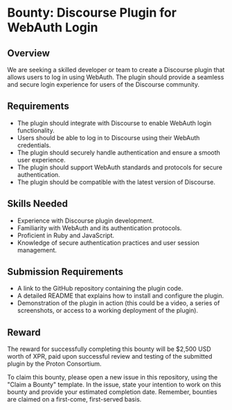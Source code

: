 # Bounty: Discourse Plugin for WebAuth Login

## Overview

We are seeking a skilled developer or team to create a Discourse plugin that allows users to log in using WebAuth. The plugin should provide a seamless and secure login experience for users of the Discourse community.

## Requirements

- The plugin should integrate with Discourse to enable WebAuth login functionality.
- Users should be able to log in to Discourse using their WebAuth credentials.
- The plugin should securely handle authentication and ensure a smooth user experience.
- The plugin should support WebAuth standards and protocols for secure authentication.
- The plugin should be compatible with the latest version of Discourse.

## Skills Needed

- Experience with Discourse plugin development.
- Familiarity with WebAuth and its authentication protocols.
- Proficient in Ruby and JavaScript.
- Knowledge of secure authentication practices and user session management.

## Submission Requirements

- A link to the GitHub repository containing the plugin code.
- A detailed README that explains how to install and configure the plugin.
- Demonstration of the plugin in action (this could be a video, a series of screenshots, or access to a working deployment of the plugin).

## Reward

The reward for successfully completing this bounty will be $2,500 USD worth of XPR, paid upon successful review and testing of the submitted plugin by the Proton Consortium.

To claim this bounty, please open a new issue in this repository, using the "Claim a Bounty" template. In the issue, state your intention to work on this bounty and provide your estimated completion date. Remember, bounties are claimed on a first-come, first-served basis.
